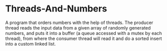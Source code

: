 # Threads-And-Numbers
A program that orders numbers with the help of threads.
The producer thread reads the input data from a given array of randomly generated numbers, and puts it into a buffer (a queue accessed with a mutex by each thread), from where the consumer thread will read it and do a sorted insert into a custom linked list.

